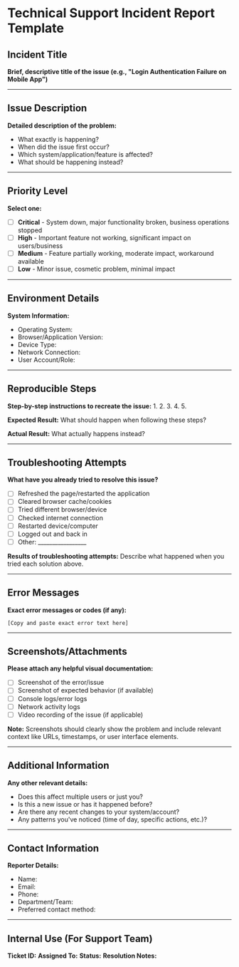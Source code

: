 # Technical Support Incident Report Template

## Incident Title
**Brief, descriptive title of the issue (e.g., "Login Authentication Failure on Mobile App")**

---

## Issue Description
**Detailed description of the problem:**
- What exactly is happening?
- When did the issue first occur?
- Which system/application/feature is affected?
- What should be happening instead?

---

## Priority Level
**Select one:**
- [ ] **Critical** - System down, major functionality broken, business operations stopped
- [ ] **High** - Important feature not working, significant impact on users/business
- [ ] **Medium** - Feature partially working, moderate impact, workaround available
- [ ] **Low** - Minor issue, cosmetic problem, minimal impact

---

## Environment Details
**System Information:**
- Operating System: 
- Browser/Application Version: 
- Device Type: 
- Network Connection: 
- User Account/Role: 

---

## Reproducible Steps
**Step-by-step instructions to recreate the issue:**
1. 
2. 
3. 
4. 
5. 

**Expected Result:**
What should happen when following these steps?

**Actual Result:**
What actually happens instead?

---

## Troubleshooting Attempts
**What have you already tried to resolve this issue?**
- [ ] Refreshed the page/restarted the application
- [ ] Cleared browser cache/cookies
- [ ] Tried different browser/device
- [ ] Checked internet connection
- [ ] Restarted device/computer
- [ ] Logged out and back in
- [ ] Other: _________________

**Results of troubleshooting attempts:**
Describe what happened when you tried each solution above.

---

## Error Messages
**Exact error messages or codes (if any):**
```
[Copy and paste exact error text here]
```

---

## Screenshots/Attachments
**Please attach any helpful visual documentation:**
- [ ] Screenshot of the error/issue
- [ ] Screenshot of expected behavior (if available)
- [ ] Console logs/error logs
- [ ] Network activity logs
- [ ] Video recording of the issue (if applicable)

**Note:** Screenshots should clearly show the problem and include relevant context like URLs, timestamps, or user interface elements.

---

## Additional Information
**Any other relevant details:**
- Does this affect multiple users or just you?
- Is this a new issue or has it happened before?
- Are there any recent changes to your system/account?
- Any patterns you've noticed (time of day, specific actions, etc.)?

---

## Contact Information
**Reporter Details:**
- Name: 
- Email: 
- Phone: 
- Department/Team: 
- Preferred contact method: 

---

## Internal Use (For Support Team)
**Ticket ID:** 
**Assigned To:** 
**Status:** 
**Resolution Notes:** 
